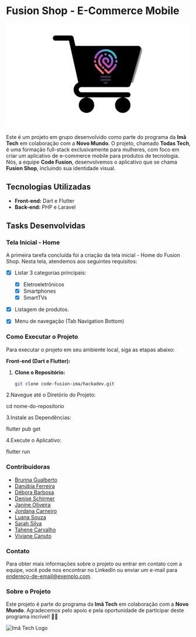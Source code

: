 # Fusion Shop - E-Commerce Mobile

![Fusion Shop Logo](images/logo-fusion-shop.png)

Este é um projeto em grupo desenvolvido como parte do programa da **Imã Tech** em colaboração com a **Novo Mundo**. O projeto, chamado **Todas Tech**, é uma formação full-stack exclusivamente para mulheres, com foco em criar um aplicativo de e-commerce mobile para produtos de tecnologia. Nós, a equipe **Code Fusion**, desenvolvemos o aplicativo que se chama **Fusion Shop**, incluindo sua identidade visual.

## Tecnologias Utilizadas

- **Front-end:** Dart e Flutter
- **Back-end:** PHP e Laravel

## Tasks Desenvolvidas

### Tela Inicial - Home

A primeira tarefa concluída foi a criação da tela inicial - Home do Fusion Shop. Nesta tela, atendemos aos seguintes requisitos:

- [x] Listar 3 categorias principais:
    - [x] Eletroeletrônicos
    - [x] Smartphones
    - [x] SmartTVs
- [x] Listagem de produtos.
- [x] Menu de navegação (Tab Navigation Bottom)


### Como Executar o Projeto

Para executar o projeto em seu ambiente local, siga as etapas abaixo:

**Front-end (Dart e Flutter):**

1. **Clone o Repositório:**

   ```bash
   git clone code-fusion-ima/hackadev.git

2.Navegue até o Diretório do Projeto:

cd nome-do-repositorio

3.Instale as Dependências:

flutter pub get


4.Execute o Aplicativo:

flutter run


### Contribuidoras
- [Brunna Gualberto](URL-do-LinkedIn)
- [Danúbia Ferreira](https://www.linkedin.com/in/dancarvalho09/)
- [Débora Barbosa](https://www.linkedin.com/in/debora--barbosa/)
- [Denise Schirmer](URL-do-LinkedIn)
- [Janine Oliveira](https://www.linkedin.com/in/janine-de-oliveira/)
- [Jordana Carneiro](http://linkedin.com/in/jordana-alves-carneiro-774879161/)
- [Luana Souza](https://www.linkedin.com/in/luana-souza-dev/)
- [Sarah Silva](https://www.linkedin.com/in/sarah-rayssa/)
- [Tahene Carvalho](https://www.linkedin.com/in/tahene-carvalho-4492bb228/)
- [Viviane Canuto](https://www.linkedin.com/in/viviane-canuto-a14274212/)

### Contato

Para obter mais informações sobre o projeto ou entrar em contato com a equipe, você pode nos encontrar no LinkedIn ou enviar um e-mail para [endereço-de-email@exemplo.com](mailto:endereço-de-email@exemplo.com).

### Sobre o Projeto

Este projeto é parte do programa da **Imã Tech** em colaboração com a **Novo Mundo**. Agradecemos pelo apoio e pela oportunidade de participar deste programa incrível! 🚀🌟

![Imã Tech Logo](images/logo-ima-tech.png)
